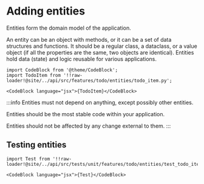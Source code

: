 # Adding entities

Entities form the domain model of the application.

An entity can be an object with methods, or it can be a set of data structures and functions. It should be a regular
class, a dataclass, or a value object (if all the properties are the same, two objects are identical). Entities hold
data (state) and logic reusable for various applications.

```mdx-code-block
import CodeBlock from '@theme/CodeBlock';
import TodoItem from '!!raw-loader!@site/../api/src/features/todo/entities/todo_item.py';

<CodeBlock language="jsx">{TodoItem}</CodeBlock>
```

:::info
Entities must not depend on anything, except possibly other entities.

Entities should be the most stable code within your application.

Entities should not be affected by any change external to them.
:::

## Testing entities

```mdx-code-block
import Test from '!!raw-loader!@site/../api/src/tests/unit/features/todo/entities/test_todo_item.py';

<CodeBlock language="jsx">{Test}</CodeBlock>
```